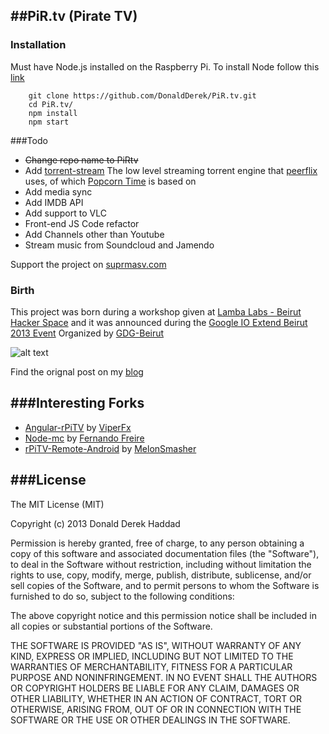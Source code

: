 ##PiR.tv (Pirate TV)
-------------------

### Installation
Must have Node.js installed on the Raspberry Pi. To install Node follow this [link](https://github.com/DonaldDerek/rPi-cheat-sheet)

```
	git clone https://github.com/DonaldDerek/PiR.tv.git 
	cd PiR.tv/
	npm install
	npm start
```	
###Todo

+ ~~Change repo name to PiRtv~~ 
+ Add [torrent-stream](https://github.com/mafintosh/torrent-stream) The low level streaming torrent engine that [peerflix](https://github.com/mafintosh/peerflix) uses, of which [Popcorn Time](https://github.com/popcorn-team/popcorn-app) is based on
+ Add media sync
+ Add IMDB API
+ Add support to VLC
+ Front-end JS Code refactor
+ Add Channels other than Youtube
+ Stream music from Soundcloud and Jamendo

Support the project on [suprmasv.com](https://www.suprmasv.com/projects/45/Pirate%20TV)

### Birth
This project was born during a workshop given at [Lamba Labs - Beirut Hacker Space](http://lambalabs.org/) and it was announced during the [Google IO Extend Beirut 2013 Event](https://plus.google.com/u/0/events/cp2togh80nq76q6p301ed3vkodo) Organized by [GDG-Beirut](https://plus.google.com/u/0/102062106640051908932)

![alt text](http://blog.donaldderek.com/wp-content/uploads/2013/06/front_end_raspberry_pi_tv.png "RaspberryPi TV")

Find the orignal post on my [blog](http://blog.donaldderek.com/2013/06/build-your-own-google-tv-using-raspberrypi-nodejs-and-socket-io/)

###Interesting Forks
-------------------
* [Angular-rPiTV](https://github.com/viperfx/angular-rpitv) by [ViperFx](https://github.com/viperfx)
* [Node-mc](https://github.com/dogonthehorizon/node-mc) by [Fernando Freire](https://github.com/dogonthehorizon/)
* [rPiTV-Remote-Android](https://github.com/MelonSmasher/rPiTV-Remote-Android) by [MelonSmasher](https://github.com/melonsmasher/)


###License
----------

The MIT License (MIT)

Copyright (c) 2013 Donald Derek Haddad 

Permission is hereby granted, free of charge, to any person obtaining a copy
of this software and associated documentation files (the "Software"), to deal
in the Software without restriction, including without limitation the rights
to use, copy, modify, merge, publish, distribute, sublicense, and/or sell
copies of the Software, and to permit persons to whom the Software is
furnished to do so, subject to the following conditions:

The above copyright notice and this permission notice shall be included in
all copies or substantial portions of the Software.

THE SOFTWARE IS PROVIDED "AS IS", WITHOUT WARRANTY OF ANY KIND, EXPRESS OR
IMPLIED, INCLUDING BUT NOT LIMITED TO THE WARRANTIES OF MERCHANTABILITY,
FITNESS FOR A PARTICULAR PURPOSE AND NONINFRINGEMENT. IN NO EVENT SHALL THE
AUTHORS OR COPYRIGHT HOLDERS BE LIABLE FOR ANY CLAIM, DAMAGES OR OTHER
LIABILITY, WHETHER IN AN ACTION OF CONTRACT, TORT OR OTHERWISE, ARISING FROM,
OUT OF OR IN CONNECTION WITH THE SOFTWARE OR THE USE OR OTHER DEALINGS IN
THE SOFTWARE.
